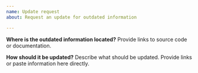 ```yaml
---
name: Update request
about: Request an update for outdated information

---
```


**Where is the outdated information located?**
Provide links to source code or documentation.

**How should it be updated?**
Describe what should be updated. Provide links or paste information here directly.
